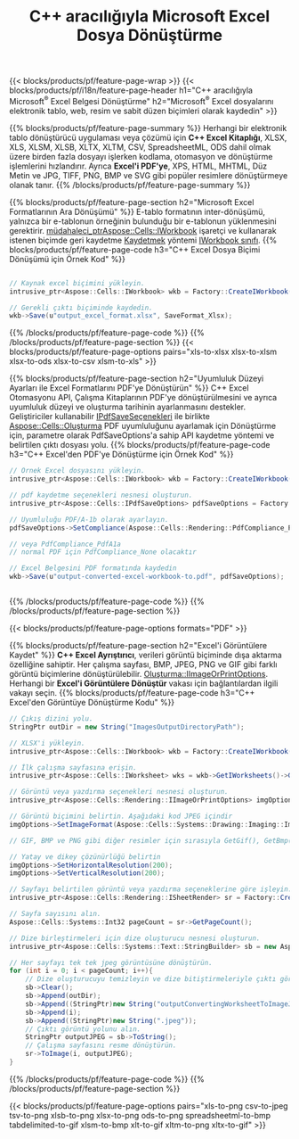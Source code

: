 ﻿---
title: C++ aracılığıyla Microsoft Excel Dosya Dönüştürme 
url: /tr/cpp/conversion/
description: Yalnızca birkaç satır C++ koduyla Excel XLS, XLSX, ODS, CSV'yi PDF, XPS, HTML, JPEG ve diğer biçimlere dönüştürün.
---
{{< blocks/products/pf/feature-page-wrap >}}
{{< blocks/products/pf/i18n/feature-page-header h1="C++ aracılığıyla Microsoft<sup>&reg;</sup> Excel Belgesi Dönüştürme" h2="Microsoft<sup>&reg;</sup> Excel dosyalarını elektronik tablo, web, resim ve sabit düzen biçimleri olarak kaydedin" >}}

{{% blocks/products/pf/feature-page-summary %}}
Herhangi bir elektronik tablo dönüştürücü uygulaması veya çözümü için **C++ Excel Kitaplığı**, XLSX, XLS, XLSM, XLSB, XLTX, XLTM, CSV, SpreadsheetML, ODS dahil olmak üzere birden fazla dosyayı işlerken kodlama, otomasyon ve dönüştürme işlemlerini hızlandırır. Ayrıca **Excel'i PDF'ye**, XPS, HTML, MHTML, Düz Metin ve JPG, TIFF, PNG, BMP ve SVG gibi popüler resimlere dönüştürmeye olanak tanır.
{{% /blocks/products/pf/feature-page-summary %}}

{{% blocks/products/pf/feature-page-section h2="Microsoft Excel Formatlarının Ara Dönüşümü" %}}
E-tablo formatının inter-dönüşümü, yalnızca bir e-tablonun örneğinin bulunduğu bir e-tablonun yüklenmesini gerektirir. [ müdahaleci_ptr<Aspose::Cells::IWorkbook>](https://reference.aspose.com/cells/cpp/class/aspose.cells.i_workbook) işaretçi ve kullanarak istenen biçimde geri kaydetme [Kaydetmek](https://reference.aspose.com/cells/cpp/class/aspose.cells.i_workbook#a9460f52a2dec8f4bf623a4905167d997) yöntemi [IWorkbook sınıfı](https://reference.aspose.com/cells/cpp/class/aspose.cells.i_workbook).
{{% blocks/products/pf/feature-page-code h3="C++ Excel Dosya Biçimi Dönüşümü için Örnek Kod" %}}

```cs

// Kaynak excel biçimini yükleyin.
intrusive_ptr<Aspose::Cells::IWorkbook> wkb = Factory::CreateIWorkbook(u"src_excel_file.xls");

// Gerekli çıktı biçiminde kaydedin.
wkb->Save(u"output_excel_format.xlsx", SaveFormat_Xlsx);


```
{{% /blocks/products/pf/feature-page-code %}}
{{% /blocks/products/pf/feature-page-section %}}
{{< blocks/products/pf/feature-page-options pairs="xls-to-xlsx xlsx-to-xlsm xlsx-to-ods xlsx-to-csv xlsm-to-xls" >}}


{{% blocks/products/pf/feature-page-section h2="Uyumluluk Düzeyi Ayarları ile Excel Formatlarını PDF\'ye Dönüştürün" %}}
C++ Excel Otomasyonu API, Çalışma Kitaplarının PDF'ye dönüştürülmesini ve ayrıca uyumluluk düzeyi ve oluşturma tarihinin ayarlanmasını destekler. Geliştiriciler kullanabilir [IPdfSaveSeçenekleri](https://reference.aspose.com/cells/cpp/class/aspose.cells.i_pdf_save_options) ile birlikte [Aspose::Cells::Oluşturma](https://reference.aspose.com/cells/cpp/namespace/aspose.cells.rendering) PDF uyumluluğunu ayarlamak için Dönüştürme için, parametre olarak PdfSaveOptions'a sahip API kaydetme yöntemi ve belirtilen çıktı dosyası yolu. 
{{% blocks/products/pf/feature-page-code h3="C++ Excel\'den PDF\'ye Dönüştürme için Örnek Kod" %}}

```cs
// Örnek Excel dosyasını yükleyin.
intrusive_ptr<Aspose::Cells::IWorkbook> wkb = Factory::CreateIWorkbook(u"sample-convert-excel-to.pdf");

// pdf kaydetme seçenekleri nesnesi oluşturun.
intrusive_ptr<Aspose::Cells::IPdfSaveOptions> pdfSaveOptions = Factory::CreateIPdfSaveOptions();

// Uyumluluğu PDF/A-1b olarak ayarlayın.
pdfSaveOptions->SetCompliance(Aspose::Cells::Rendering::PdfCompliance_PdfA1b);

// veya PdfCompliance_PdfA1a 
// normal PDF için PdfCompliance_None olacaktır

// Excel Belgesini PDF formatında kaydedin
wkb->Save(u"output-converted-excel-workbook-to.pdf", pdfSaveOptions);



```
{{% /blocks/products/pf/feature-page-code %}}
{{% /blocks/products/pf/feature-page-section %}}

{{< blocks/products/pf/feature-page-options formats="PDF" >}}

{{% blocks/products/pf/feature-page-section h2="Excel\'i Görüntülere Kaydet" %}}
**C++ Excel Ayrıştırıcı**, verileri görüntü biçiminde dışa aktarma özelliğine sahiptir. Her çalışma sayfası, BMP, JPEG, PNG ve GIF gibi farklı görüntü biçimlerine dönüştürülebilir. [Oluşturma::IImageOrPrintOptions](https://reference.aspose.com/cells/cpp/class/aspose.cells.rendering.i_image_or_print_options). Herhangi bir **Excel'i Görüntülere Dönüştür** vakası için bağlantılardan ilgili vakayı seçin.
{{% blocks/products/pf/feature-page-code h3="C++ Excel\'den Görüntüye Dönüştürme Kodu" %}}

```cs
// Çıkış dizini yolu.
StringPtr outDir = new String("ImagesOutputDirectoryPath");

// XLSX'i yükleyin.
intrusive_ptr<Aspose::Cells::IWorkbook> wkb = Factory::CreateIWorkbook(u"source-excel-file.xlsx");

// İlk çalışma sayfasına erişin.
intrusive_ptr<Aspose::Cells::IWorksheet> wks = wkb->GetIWorksheets()->GetObjectByIndex(0);

// Görüntü veya yazdırma seçenekleri nesnesi oluşturun.
intrusive_ptr<Aspose::Cells::Rendering::IImageOrPrintOptions> imgOptions = Factory::CreateIImageOrPrintOptions();

// Görüntü biçimini belirtin. Aşağıdaki kod JPEG içindir
imgOptions->SetImageFormat(Aspose::Cells::Systems::Drawing::Imaging::ImageFormat::GetJpeg());

// GIF, BMP ve PNG gibi diğer resimler için sırasıyla GetGif(), GetBmp() ve GetPng() kullanılabilir 

// Yatay ve dikey çözünürlüğü belirtin
imgOptions->SetHorizontalResolution(200);
imgOptions->SetVerticalResolution(200);

// Sayfayı belirtilen görüntü veya yazdırma seçeneklerine göre işleyin.
intrusive_ptr<Aspose::Cells::Rendering::ISheetRender> sr = Factory::CreateISheetRender(wks, imgOptions);

// Sayfa sayısını alın.
Aspose::Cells::Systems::Int32 pageCount = sr->GetPageCount();

// Dize birleştirmeleri için dize oluşturucu nesnesi oluşturun.
intrusive_ptr<Aspose::Cells::Systems::Text::StringBuilder> sb = new Aspose::Cells::Systems::Text::StringBuilder();

// Her sayfayı tek tek jpeg görüntüsüne dönüştürün.
for (int i = 0; i < pageCount; i++){
	// Dize oluşturucuyu temizleyin ve dize bitiştirmeleriyle çıktı görüntüsü yolu oluşturun.
	sb->Clear();
	sb->Append(outDir);
	sb->Append((StringPtr)new String("outputConvertingWorksheetToImageJPEG_"));
	sb->Append(i);
	sb->Append((StringPtr)new String(".jpeg"));
	// Çıktı görüntü yolunu alın.
	StringPtr outputJPEG = sb->ToString();
	// Çalışma sayfasını resme dönüştürün.
	sr->ToImage(i, outputJPEG);
}

```
{{% /blocks/products/pf/feature-page-code %}}
{{% /blocks/products/pf/feature-page-section %}}

{{< blocks/products/pf/feature-page-options pairs="xls-to-png csv-to-jpeg tsv-to-png xlsb-to-png xlsx-to-png ods-to-png spreadsheetml-to-bmp tabdelimited-to-gif xlsm-to-bmp xlt-to-gif xltm-to-png xltx-to-gif" >}}